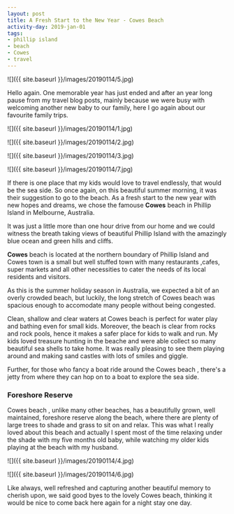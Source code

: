 ```yaml
---
layout: post
title: A Fresh Start to the New Year - Cowes Beach
activity-day: 2019-jan-01
tags:
- phillip island
- beach
- Cowes
- travel
---
```


![]({{ site.baseurl }}/images/20190114/5.jpg)


Hello again. One memorable year has just ended and after an year long pause from  my travel blog posts, mainly because we were busy with  welcoming another  new baby to our family, 
here I go again about   our favourite family  trips.

![]({{ site.baseurl }}/images/20190114/1.jpg)

![]({{ site.baseurl }}/images/20190114/2.jpg)

![]({{ site.baseurl }}/images/20190114/3.jpg)

![]({{ site.baseurl }}/images/20190114/7.jpg)

If there is one place  that  my kids would love to   travel endlessly, that would be the   sea side. So once again, on this beautiful summer morning, it was their suggestion to go to the  beach. As a fresh start to the new year with new hopes and  dreams, we chose the famouse  **Cowes** beach in   Phillip Island in Melbourne, Australia.

It was just a little more than one  hour drive from  our home and  we could  witness the breath taking views of beautiful Phillip Island with  the amazingly  blue ocean and green hills and cliffs.

**Cowes** beach is located at the northern boundary of  Phillip Island and Cowes town is a small but well stuffed town with many restaurants ,cafes, super markets and all other necessities to cater the needs of its local residents and
visitors.

As this is the  summer holiday season in Australia, we expected a bit of an overly crowded beach, but luckily, the long stretch of  Cowes beach was spacious enough to accomodate many people without being   congested. 

Clean, shallow and clear waters at Cowes beach  is perfect for water play and bathing even for small kids. Moreover, the  beach is   clear from rocks and   rock pools, hence  it makes a  safer place for kids to walk and run. My kids loved treasure hunting in the beache and were able collect so many beautiful sea shells to take home. It was really  pleasing to   see them  playing around and making   sand castles with lots of smiles and giggle.

Further, for those who fancy a boat ride around the   Cowes beach , there's a jetty from where they can  hop on to a boat to explore the sea side.


### Foreshore Reserve

Cowes beach , unlike many other beaches, has a beautifully grown, well maintained, foreshore reserve  along the beach, where there are plenty of large trees to shade and grass to sit on and relax. This was what I really loved about this beach and  actually I spent most of the   time relaxing   under the shade with my five months old baby, while  watching  my older kids playing at the   beach with my husband.

![]({{ site.baseurl }}/images/20190114/4.jpg)

![]({{ site.baseurl }}/images/20190114/6.jpg)

Like always, well  refreshed and capturing another beautiful memory to cherish upon, we said good byes to the lovely Cowes beach, thinking it would be nice to come back here again for a night stay one day.
